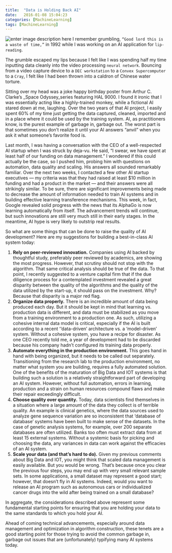 ```yaml
---
title:  "Data is Holding Back AI"
date:   2016-01-08 15:04:23
categories: [MachineLearning]
tags: [MachineLearning]
---
```

![enter image description here](https://thumbor.forbes.com/thumbor/960x0/https://specials-images.forbesimg.com/imageserve/566888527/960x0.jpg?fit=scale)
I remember grumbling, `“Good lord this is a waste of time,”` in 1992 while I was working on an AI application for `lip-reading`.

The grumble escaped my lips because I felt like I was spending half my time inputting data cleanly into the video processing `neural network`. Bouncing from a video capture device to a `DEC workstation` to a `Convex Supercomputer` to a `Cray`, I felt like I had been thrown into a caldron of Chinese water torture.

Sitting over my head was a joke happy birthday poster from Arthur C. Clarke’s  _Space Odyssey_series featuring HAL 9000. I found it ironic that I was essentially acting like a highly-trained monkey, while a fictional AI stared down at me, laughing. Over the two years of that AI project, I easily spent 60% of my time just getting the data captured, cleaned, imported and in a place where it could be used by the training system.  AI, as practitioners know, is the purest example of garbage in, garbage out.  The worst part is that sometimes you don’t realize it until your AI answers “anvil” when you ask it what someone’s favorite food is.

Last month, I was having a conversation with the CEO of a well-respected AI startup when I was struck by deja-vu. He said, “I swear, we have spent at least half of our funding on data management.” I wondered if this could actually be the case, so I pushed him, probing him with questions on automation, data quality and scaling. His answers all sounded remarkably familiar. Over the next two weeks, I contacted a few other AI startup executives — my criteria was that they had raised at least $10 million in funding and had a product in the market — and their answers were all strikingly similar.
To be sure, there are significant improvements being made to decrease the amount of information needed to train AI systems and in building effective learning transference mechanisms. This week, in fact, Google revealed solid progress with the news that its AlphaGo is now learning automatically from itself. The advancement trends will continue, but such innovations are still very much still in their early stages. In the meantime, AI hype is very likely to outstrip real results.

So what are some things that can be done to raise the quality of AI development? Here are my suggestions for building a best-in-class AI system today:

1.  **Rely on peer-reviewed innovation.**  Companies using AI backed by thoughtful study, preferably peer reviewed by academics, are showing the most progress. However, that scrutiny should not stop with the algorithm. That same critical analysis should be true of the data. To that point, I recently suggested to a venture capital firm that if the due diligence process for a contemplated investment revealed a great disparity between the quality of the algorithms and the quality of the data utilized by the start-up, it should pass on the investment. Why? Because that disparity is a major red flag.
2.  **Organize data properly.**  There is an incredible amount of data being produced each day. But it should be kept in mind that learning vs. production data is different, and data must be stabilized as you move from a training environment to a production one. As such, utilizing a cohesive internal data model is critical, especially if the AI is built according to a recent ‘‘data-driven’ architecture vs. a ‘model-driven’ system. Without a cohesive system, you have a recipe for disaster. As one CEO recently told me, a year of development had to be discarded because his company hadn’t configured its training data properly.
3.  **Automate everything in the production environment.**  This goes hand in hand with being organized, but it needs to be called out separately. Transitioning from the research lab to the production environment, no matter what system you are building, requires a fully automated solution. One of the benefits of the maturation of Big Data and IOT systems is that building such a solution is a relatively straightforward part of developing an AI system. However, without full automation, errors in learning, production and a strain on human resources compound flaws and make their repair exceedingly difficult.
4.  **Choose quality over quantity.**  Today, data scientists find themselves in a situation where a large amount of the data they collect is of terrible quality. An example is clinical genetics, where the data sources used to analyze gene sequence variation are so inconsistent that ‘database of database’ systems have been built to make sense of the datasets. In the case of genetic analysis systems, for example, over 200 separate databases are often utilized. Banks too often must extract data from at least 15 external systems. Without a systemic basis for picking and choosing the data, any variances in data can work against the efficacies of an AI system.
5.  **Scale your data (and that’s hard to do).**  Given my previous comments about Big Data and IOT, you might think that scaled data management is easily available. But you would be wrong. That’s because once you clear the previous four steps, you may end up with very small relevant sample sets. In some applications, a small dataset may represent a good start; however, that doesn’t fly in AI systems. Indeed, would you want to release an AI program such as autonomous cars or individualized cancer drugs into the wild after being trained on a small database?

In aggregate, the considerations described above represent some fundamental starting points for ensuring that you are holding your data to the same standards to which you hold your AI.

Ahead of coming technical advancements, especially around data management and optimization in algorithm construction, these tenets are a good starting point for those trying to avoid the common garbage in, garbage out issues that are (unfortunately) typifying many AI systems today.

